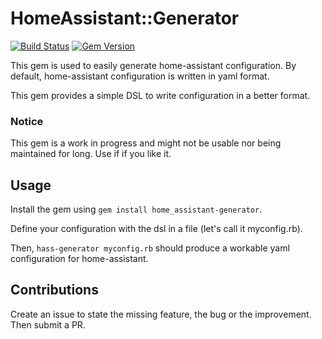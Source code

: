 # HomeAssistant::Generator

[![Build Status](https://travis-ci.org/kamaradclimber/home_assistant-generator.svg?branch=master)](https://travis-ci.org/kamaradclimber/home_assistant-generator)
[![Gem Version](https://badge.fury.io/rb/home_assistant-generator.svg)](https://badge.fury.io/rb/home_assistant-generator)

This gem is used to easily generate home-assistant configuration.
By default, home-assistant configuration is written in yaml format.

This gem provides a simple DSL to write configuration in a better format.

### Notice

This gem is a work in progress and might not be usable nor being maintained for long. Use if if you like it.

## Usage

Install the gem using `gem install home_assistant-generator`.

Define your configuration with the dsl in a file (let's call it myconfig.rb).

Then, `hass-generator myconfig.rb` should produce a workable yaml configuration for home-assistant.

## Contributions

Create an issue to state the missing feature, the bug or the improvement. Then submit a PR.
